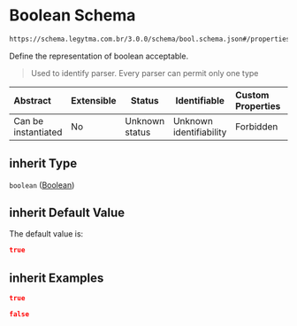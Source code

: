 # Boolean Schema

```txt
https://schema.legytma.com.br/3.0.0/schema/bool.schema.json#/properties/inherit
```

Define the representation of boolean acceptable.


> Used to identify parser. Every parser can permit only one type
>

| Abstract            | Extensible | Status         | Identifiable            | Custom Properties | Additional Properties | Access Restrictions | Defined In                                                                          |
| :------------------ | ---------- | -------------- | ----------------------- | :---------------- | --------------------- | ------------------- | ----------------------------------------------------------------------------------- |
| Can be instantiated | No         | Unknown status | Unknown identifiability | Forbidden         | Allowed               | none                | [text_style.schema.json\*](../schema/text_style.schema.json) |

## inherit Type

`boolean` ([Boolean](text_style-properties-boolean.md))

## inherit Default Value

The default value is:

```json
true
```

## inherit Examples

```json
true
```

```json
false
```

